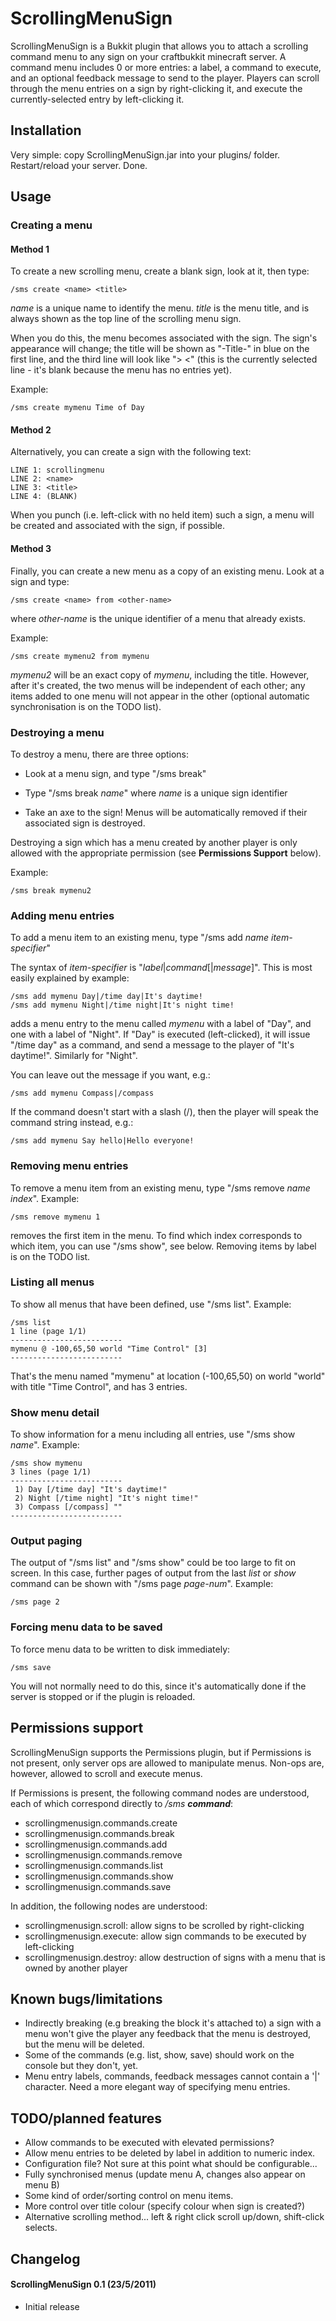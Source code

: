 # ScrollingMenuSign

ScrollingMenuSign is a Bukkit plugin that allows you to attach a scrolling command menu to any sign on your craftbukkit
minecraft server.  A command menu includes 0 or more entries: a label, a command to execute, and an optional feedback message
to send to the player.  Players can scroll through the menu entries on a sign by right-clicking it, and execute the 
currently-selected entry by left-clicking it.

## Installation

Very simple: copy ScrollingMenuSign.jar into your plugins/ folder.  Restart/reload your server.  Done.

## Usage

### Creating a menu

#### Method 1

To create a new scrolling menu, create a blank sign, look at it, then type:

	/sms create <name> <title>
  
_name_ is a unique name to identify the menu.  _title_ is the menu title, and is always shown as the top line
of the scrolling menu sign.

When you do this, the menu becomes associated with the sign.  The sign's appearance will change; the title will
be shown as "-Title-" in blue on the first line, and the third line will look like ">   <" (this is the currently
selected line - it's blank because the menu has no entries yet).

Example:

	/sms create mymenu Time of Day

#### Method 2

Alternatively, you can create a sign with the following text:

	LINE 1: scrollingmenu
	LINE 2: <name>
	LINE 3: <title>
	LINE 4: (BLANK)

When you punch (i.e. left-click with no held item) such a sign, a menu will be created and associated with the sign, if possible.

#### Method 3

Finally, you can create a new menu as a copy of an existing menu.  Look at a sign and type:

 	/sms create <name> from <other-name>

where _other-name_ is the unique identifier of a menu that already exists.

Example:

	/sms create mymenu2 from mymenu
	
_mymenu2_ will be an exact copy of _mymenu_, including the title.  However, after it's created, the two menus
will be independent of each other; any items added to one menu will not appear in the other (optional automatic
synchronisation is on the TODO list).

### Destroying a menu

To destroy a menu, there are three options:

- Look at a menu sign, and type "/sms break"

- Type "/sms break _name_" where _name_ is a unique sign identifier

- Take an axe to the sign!  Menus will be automatically removed if their associated sign is destroyed.

Destroying a sign which has a menu created by another player is only allowed with the appropriate permission
(see **Permissions Support** below).

Example:

	/sms break mymenu2
	
### Adding menu entries

To add a menu item to an existing menu, type "/sms add _name_ _item-specifier_"

The syntax of _item-specifier_ is "_label_|_command_[|_message_]".  This is most easily explained by example:

	/sms add mymenu Day|/time day|It's daytime!
	/sms add mymenu Night|/time night|It's night time!
  
adds a menu entry to the menu called _mymenu_ with a label of "Day", and one with a label of "Night".  If 
"Day" is executed (left-clicked), it will issue "/time day" as a command, and send a message to the player
of "It's daytime!".  Similarly for "Night".

You can leave out the message if you want, e.g.:

	/sms add mymenu Compass|/compass

If the command doesn't start with a slash (/), then the player will speak the command string instead, e.g.:

	/sms add mymenu Say hello|Hello everyone!

### Removing menu entries

To remove a menu item from an existing menu, type "/sms remove _name_ _index_".  Example:

	/sms remove mymenu 1
  
removes the first item in the menu.  To find which index corresponds to which item, you can use "/sms show",
see below.  Removing items by label is on the TODO list.

### Listing all menus

To show all menus that have been defined, use "/sms list".  Example:

	/sms list
	1 line (page 1/1)
	-------------------------
	mymenu @ -100,65,50 world "Time Control" [3]
    -------------------------
	
That's the menu named "mymenu" at location (-100,65,50) on world "world" with title "Time Control", and
has 3 entries.

### Show menu detail

To show information for a menu including all entries, use "/sms show _name_".  Example:

	/sms show mymenu
    3 lines (page 1/1)
	-------------------------
	 1) Day [/time day] "It's daytime!"
	 2) Night [/time night] "It's night time!"
	 3) Compass [/compass] ""
	-------------------------

### Output paging

The output of "/sms list" and "/sms show" could be too large to fit on screen.  In this case, further pages of
output from the last _list_ or _show_ command can be shown with "/sms page _page-num_".  Example:

	/sms page 2

### Forcing menu data to be saved

To force menu data to be written to disk immediately:

	/sms save
	
You will not normally need to do this, since it's automatically done if the server is stopped or if the plugin
is reloaded.

## Permissions support

ScrollingMenuSign supports the Permissions plugin, but if Permissions is not present, only server ops are allowed 
to manipulate menus.  Non-ops are, however, allowed to scroll and execute menus.

If Permissions is present, the following command nodes are understood, each of which correspond directly
to _/sms **command**_:

- scrollingmenusign.commands.create
- scrollingmenusign.commands.break
- scrollingmenusign.commands.add
- scrollingmenusign.commands.remove
- scrollingmenusign.commands.list
- scrollingmenusign.commands.show
- scrollingmenusign.commands.save

In addition, the following nodes are understood:

- scrollingmenusign.scroll: allow signs to be scrolled by right-clicking
- scrollingmenusign.execute: allow sign commands to be executed by left-clicking
- scrollingmenusign.destroy: allow destruction of signs with a menu that is owned by another player

## Known bugs/limitations

- Indirectly breaking (e.g breaking the block it's attached to) a sign with a menu won't give the player any feedback that the menu is destroyed, but the menu will be deleted.
- Some of the commands (e.g. list, show, save) should work on the console but they don't, yet.
- Menu entry labels, commands, feedback messages cannot contain a '|' character.  Need a more elegant way of specifying menu entries.

## TODO/planned features

- Allow commands to be executed with elevated permissions?
- Allow menu entries to be deleted by label in addition to numeric index.
- Configuration file?  Not sure at this point what should be configurable...
- Fully synchronised menus (update menu A, changes also appear on menu B)
- Some kind of order/sorting control on menu items.
- More control over title colour (specify colour when sign is created?)
- Alternative scrolling method... left & right click scroll up/down, shift-click selects.

## Changelog

#### ScrollingMenuSign 0.1 (23/5/2011)
- Initial release
